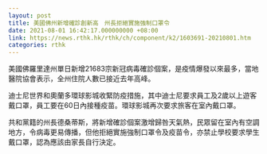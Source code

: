 ```yaml
---
layout: post
title: 美國佛州新增確診創新高　州長拒絕實施強制口罩令
date: 2021-08-01 16:42:17.000000000 +08:00
link: https://news.rthk.hk/rthk/ch/component/k2/1603691-20210801.htm
categories: rthk
---
```


美國佛羅里達州單日新增21683宗新冠病毒確診個案，是疫情爆發以來最多，當地醫院協會表示，全州住院人數已接近去年高峰。

迪士尼世界和奧蘭多環球影城收緊防疫措施，其中迪士尼要求員工及2歲以上遊客戴口罩，員工要在60日內接種疫苗。環球影城再次要求旅客在室內戴口罩。

共和黨籍的州長德桑蒂斯，將新增確診個案激增歸咎天氣熱，民眾留在室內有空調地方，令病毒更易傳播，但他拒絕實施強制口罩令及疫苗令，亦禁止學校要求學生戴口罩，認為應該由家長自行決定。
